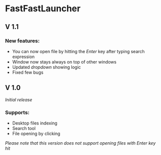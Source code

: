 # FastFastLauncher

## V 1.1
### New features:
 - You can now open file by hitting the *Enter* key after typing search expression
 - Window now stays always on top of other windows
 - Updated *dropdown* showing logic
 - Fixed few bugs

## V 1.0
*Initial release*
### Supports:
 - Desktop files indexing
 - Search tool
 - File opening by clicking 

*Please note that this version does not support opening files with Enter key hit*